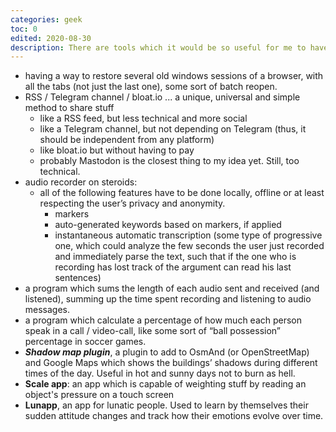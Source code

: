 ```yaml
---
categories: geek
toc: 0
edited: 2020-08-30
description: There are tools which it would be so useful for me to have but I can’t find the right scripts/programs/apps to accomplish the missing tools’ purposes.
---
```


- having a way to restore several old windows sessions of a browser, with all the tabs (not just the last one), some sort of batch reopen.
- RSS / Telegram channel / bloat.io ... a unique, universal and simple method to share stuff
	- like a RSS feed, but less technical and more social
	- like a Telegram channel, but not depending on Telegram (thus, it should be independent from any platform)
	- like bloat.io but without having to pay
	- probably Mastodon is the closest thing to my idea yet. Still, too technical.
- audio recorder on steroids:
	- all of the following features have to be done locally, offline or at least respecting the user’s privacy and anonymity.
		- markers
		- auto-generated keywords based on markers, if applied
		- instantaneous automatic transcription (some type of progressive one, which could analyze the few seconds the user just recorded and immediately parse the text, such that if the one who is recording has lost track of the argument can read his last sentences)
- a program which sums the length of each audio sent and received (and listened), summing up the time spent recording and listening to audio messages.
- a program which calculate a percentage of how much each person speak in a call / video-call, like some sort of “ball possession” percentage in soccer games.
- ***Shadow map plugin***, a plugin to add to OsmAnd (or OpenStreetMap) and Google Maps which shows the buildings’ shadows during different times of the day. Useful in hot and sunny days not to burn as hell.
- **Scale app**: an app which is capable of weighting stuff by reading an object's pressure on a touch screen
- **Lunapp**, an app for lunatic people. Used to learn by themselves their sudden attitude changes and track how their emotions evolve over time.
